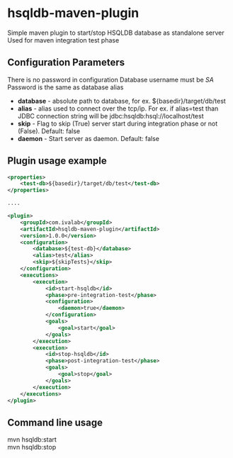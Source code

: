 # hsqldb-maven-plugin

Simple maven plugin to start/stop HSQLDB database as standalone server
Used for maven integration test phase

## Configuration Parameters
There is no password in configuration
Database username must be *SA*
Password is the same as database alias

- **database** - absolute path to database, for ex. ${basedir}/target/db/test
- **alias** - alias used to connect over the tcp/ip. For ex. if alias=test than JDBC connection string
will be jdbc:hsqldb:hsql://localhost/test
- **skip** - Flag to skip (True) server start during integration phase or not (False). Default: false
- **daemon** - Start server as daemon. Default: false

## Plugin usage example

```xml
<properties>
	<test-db>${basedir}/target/db/test</test-db>
</properties>

....

<plugin>
	<groupId>com.ivalab</groupId>
	<artifactId>hsqldb-maven-plugin</artifactId>
	<version>1.0.0</version>
	<configuration>
		<database>${test-db}</database>
		<alias>test</alias>
		<skip>${skipTests}</skip>
	</configuration>
	<executions>
		<execution>
			<id>start-hsqldb</id>
			<phase>pre-integration-test</phase>
			<configuration>
				<daemon>true</daemon>
			</configuration>
			<goals>
				<goal>start</goal>
			</goals>
		</execution>
		<execution>
			<id>stop-hsqldb</id>
			<phase>post-integration-test</phase>
			<goals>
				<goal>stop</goal>
			</goals>
		</execution>
	</executions>
</plugin>
```

## Command line usage
mvn hsqldb:start  
mvn hsqldb:stop

